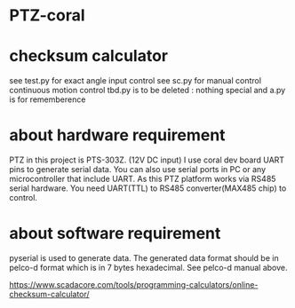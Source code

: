 # PTZ-coral

# checksum calculator 

see test.py for exact angle input control 
see sc.py for manual control continuous motion control 
tbd.py is to be deleted : nothing special and a.py is for rememberence 


# about hardware requirement 
PTZ in this project is PTS-303Z. (12V DC input) 
I use coral dev board UART pins to generate serial data. You can also use serial ports in PC or any microcontroller that include UART. 
As this PTZ platform works via RS485 serial hardware. You need UART(TTL) to RS485 converter(MAX485 chip) to control. 


# about software requirement 
pyserial is used to generate data. The generated data format should be in pelco-d format which is in 7 bytes hexadecimal. See pelco-d manual above. 


https://www.scadacore.com/tools/programming-calculators/online-checksum-calculator/
